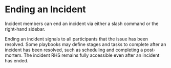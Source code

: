 # Ending an Incident

Incident members can end an incident via either a slash command or the right-hand sidebar.

Ending an incident signals to all participants that the issue has been resolved. Some playbooks may define stages and tasks to complete after an incident has been resolved, such as scheduling and completing a post-mortem. The incident RHS remains fully accessible even after an incident has ended.
